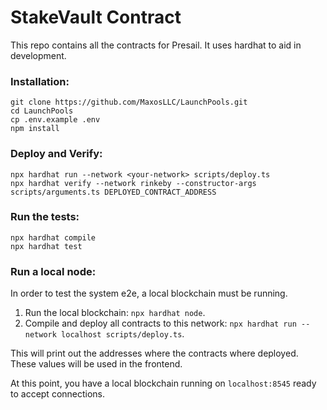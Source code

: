 # StakeVault Contract

This repo contains all the contracts for Presail. It uses hardhat to aid in development.

### Installation:

```
git clone https://github.com/MaxosLLC/LaunchPools.git
cd LaunchPools
cp .env.example .env
npm install
```

### Deploy and Verify:
```
npx hardhat run --network <your-network> scripts/deploy.ts
npx hardhat verify --network rinkeby --constructor-args scripts/arguments.ts DEPLOYED_CONTRACT_ADDRESS
```

### Run the tests:

```
npx hardhat compile
npx hardhat test
```

### Run a local node:

In order to test the system e2e, a local blockchain must be running.

1. Run the local blockchain: `npx hardhat node`.
2. Compile and deploy all contracts to this network: `npx hardhat run --network localhost scripts/deploy.ts`.

This will print out the addresses where the contracts where deployed. These values will be
used in the frontend.

At this point, you have a local blockchain running on `localhost:8545` ready to accept connections.

